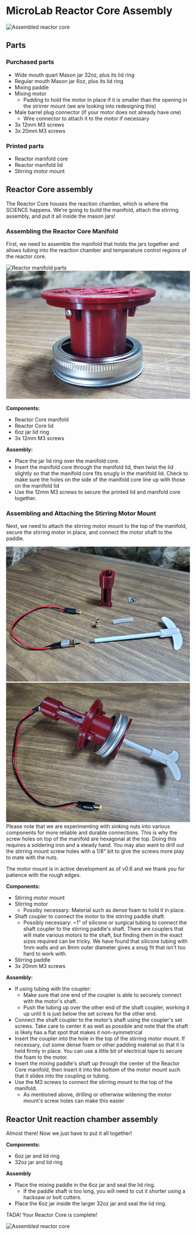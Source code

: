 # MicroLab Reactor Core Assembly

<IMG ALT="Assembled reactor core" SRC="./media/reactor-unit/reactor-core-complete.jpg" />

## Parts

### Purchased parts

- Wide mouth quart Mason jar 32oz, plus its lid ring
- Regular mouth Mason jar 6oz, plus its lid ring
- Mixing paddle
- Mixing motor
  - Padding to hold the motor in place if it is smaller than the opening in the strirrer mount (we are looking into redesigning this)
- Male barrel plug connector (if your motor does not already have one)
  - Wire connector to attach it to the motor if necessary
- 3x 12mm M3 screws
- 3x 20mm M3 screws

### Printed parts

- Reactor manifold core
- Reactor manifold lid
- Stirring motor mount

## Reactor Core assembly

The Reactor Core houses the reaction chamber, which is where the SCIENCE happens. We're going to build the manifold, attach the stirring assembly, and put it all inside the mason jars!

### Assembling the Reactor Core Manifold

First, we need to assemble the manifold that holds the jars together and allows tubing into the reaction chamber and temperature control regions of the reactor core.

<IMG ALT="Reactor manifold parts" SRC="./media/reactor-unit/reactor-manifold-parts.jpg" />
<IMG ALT="Reactor manifold assembled" SRC="./media/reactor-unit/reactor-manifold-assembled.jpg" />

**Components:**

- Reactor Core manifold
- Reactor Core lid
- 6oz jar lid ring
- 3x 12mm M3 screws

**Assembly:**

- Place the jar lid ring over the manifold core.
- Insert the manifold core through the manifold lid, then twist the lid slightly so that the manifold core fits snugly in the manifold lid. Check to make sure the holes on the side of the manifold core line up with those on the manifold lid
- Use the 12mm M3 screws to secure the printed lid and manifold core together.

### Assembling and Attaching the Stirring Motor Mount

Next, we need to attach the stirring motor mount to the top of the manifold, secure the stirring motor in place, and connect the motor shaft to the paddle.

<IMG ALT="Reactor stirring assembly parts" SRC="./media/reactor-unit/reactor-stirring-assembly-parts.jpg" />
<IMG ALT="Reactor stirring assembly assembled" SRC="./media/reactor-unit/reactor-stirring-assembly-assembled.jpg" />
Please note that we are experimenting with sinking nuts into various components for more reliable and durable connections. This is why the screw holes on top of the manifold are hexagonal at the top. Doing this requires a soldering iron and a steady hand. You may also want to drill out the stirring mount screw holes with a 1/8" bit to give the screws more play to mate with the nuts.

The motor mount is in active development as of v0.6 and we thank you for patience with the rough edges.

**Components:**

- Stirring motor mount
- Stirring motor
  - Possiby necessary: Material such as dense foam to hold it in place.
- Shaft coupler to connect the motor to the stirring paddle shaft.
  - Possibly necessary: ~1" of silicone or surgical tubing to connect the shaft coupler to the stirring paddle's shaft. There are couplers that will mate various motors to the shaft, but finding them in the exact sizes required can be tricky. We have found that silicone tubing with 1mm walls and an 8mm outer diameter gives a snug fit that isn't too hard to work with.
- Stirring paddle
- 3x 20mm M3 screws

**Assembly:**

- If using tubing with the coupler:
  - Make sure that one end of the coupler is able to securely connect with the motor's shaft.
  - Push the tubing up over the other end of the shaft coupler, working it up until it is just below the set screws for the other end.
- Connect the shaft coupler to the motor's shaft using the coupler's set screws. Take care to center it as well as possible and note that the shaft is likely has a flat spot that makes it non-symmetrical
- Insert the coupler into the hole in the top of the stirring motor mount. If necessary, cut some dense foam or other padding material so that it is held firmly in place. You can use a little bit of electrical tape to secure the foam to the motor.
- Insert the mixing paddle's shaft up through the center of the Reactor Core manifold, then insert it into the bottom of the motor mount such that it slides into the coupling or tubing.
- Use the M3 screws to connect the stirring mount to the top of the manifold.
  - As mentioned above, drilling or otherwise widening the motor mount's screw holes can make this easier

## Reactor Unit reaction chamber assembly

Almost there! Now we just have to put it all together!

**Components:**

- 6oz jar and lid ring
- 32oz jar and lid ring

**Assembly**

- Place the mixing paddle in the 6oz jar and seal the lid ring.
  - If the paddle shaft is too long, you will need to cut it shorter using a hacksaw or bolt cutters.
- Place the 6oz jar inside the larger 32oz jar and seal the lid ring.

TADA! Your Reactor Core is complete!

<IMG ALT="Assembled reactor core" SRC="./media/reactor-unit/reactor-core-complete.jpg" />
